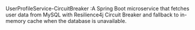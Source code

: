    UserProfileService-CircuitBreaker :A Spring Boot microservice that fetches user data from MySQL with Resilience4j Circuit Breaker and fallback to in-memory cache when the database is unavailable.
